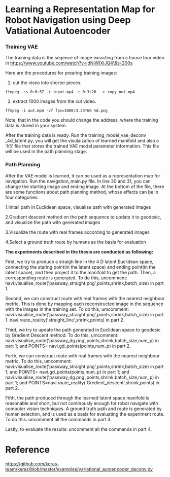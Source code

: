 # Learning a Representation Map for Robot Navigation using Deep Vatiational Autoencoder

### Training VAE


The training data is the seqence of image exracting from a house tour video in https://www.youtube.com/watch?v=jdNiWiXiJQ4\&t=200s

Here are the procedures for prearing training images:

1. cut the viseo into shorter pieces:
```
ffmpeg -ss 0:0:37 -i input.mp4 -t 0:3:20  -c copy out.mp4 
```

2. extract 1000 images from the cut video.
  ```
  ffmpeg -i out.mp4 -vf fps=1000/3.33*60 %d.png
  ```

Note, that in the code you should change the address, where the training data is stored in your system. 

After the training data is ready. Run the training_model_vae_deconv _4d_latent.py,  you will get the visulaization of learned manifold and also a 'h5' file that stores the trained VAE model parameter information. This file will be used in the path planning stage.


### Path Planning

After the VAE model is learned, it can be used as a representation map for navigation.
Run the navigation_main.py file. In line 30 and 31, you can change the starting image and ending image. At the bottom of the file, there are some functions about path planning method, whose effects can be in four categories:

1.Initail path in Euclidean space, visualise path with generated images

2.Gradient descent method on the path sequence to update it to geodesic, and visualize the path with generated images 

3.Visualize the route with real frames according to generated images

4.Select a ground truth route by humans as the basis for evaluation

**The experiments described in the thesis are conducted as following:**

First, we try to produce a straigh line in the 4 D latent Euclidean space, connecting the staring point(in the latent space) and ending point(in the latent space), and then project it to the manifold to get the path. Then, a corresponding route is generated. To do this, uncomment: navi.visualise_route('passway_straight.png',points,shrink,batch_size) in part 1.

Second, we can construct route with real frames with the nearest neighbour metric. This is done by mapping each reconstructed image in the sequence with the images in the training set. To do this, umcomment:  navi.visualise_route('passway_straight.png',points,shrink,batch_size) in part 1.
navi.route_reality('straight_line',shrink,points) in part 2.

Third, we try to update the path generated in Euclidean space to geodesic by Gradient Descent method. To do this, umcomment: 
navi.visualise_route('passway_dg.png',points,shrink,batch_size,num_p) in part 1;
and POINTS= navi.gd_points(points,num_p) in part 2.


Forth, we can construct route with real frames with the nearest neighbour metric. To do this, umcomment: 
navi.visualise_route('passway_straight.png',points,shrink,batch_size) in part 1;
and POINTS= navi.gd_points(points,num_p) in part 1;
and navi.visualise_route('passway_dg.png',points,shrink,batch_size,num_p) in part 1;
and POINTS=navi.route_reality('Gredient_descent',shrink,points) in part 2.


Fifth, the path produced through the learned latent space manifold is reasonable and short, but not continously enough for robot navigate with computer vision techniques. A ground truth path and route is generated by human selection, and is used as a basis for evaluating the experiment route.
To do this: uncomment all the commands in part 3. 

Lastly, to evaluate the results: uncomment all the commands in part 4.




# Reference
https://github.com/keras-team/keras/blob/master/examples/variational_autoencoder_deconv.py




